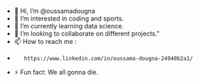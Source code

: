 - 👋 Hi, I’m @oussamadougna
- 👀 I’m interested in coding and sports.
- 🌱 I’m currently learning data science.
- 💞️ I’m looking to collaborate on different projects."
- 📫 How to reach me :
-        https://www.linkedin.com/in/oussama-dougna-24940b2a1/
- ⚡ Fun fact: We all gonna die.

<!---
oussamadougna/oussamadougna is a ✨ special ✨ repository because its `README.md` (this file) appears on your GitHub profile.
You can click the Preview link to take a look at your changes.
--->
